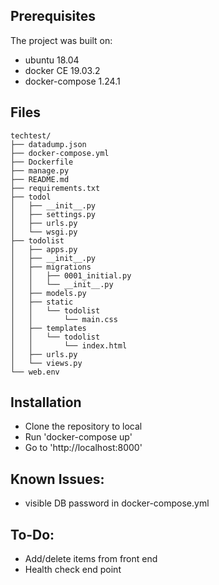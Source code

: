 ## Prerequisites
The project was built on:
- ubuntu 18.04
- docker CE 19.03.2
- docker-compose 1.24.1

## Files
```
techtest/
├── datadump.json
├── docker-compose.yml
├── Dockerfile
├── manage.py
├── README.md
├── requirements.txt
├── todol
│   ├── __init__.py
│   ├── settings.py
│   ├── urls.py
│   └── wsgi.py
├── todolist
│   ├── apps.py
│   ├── __init__.py
│   ├── migrations
│   │   ├── 0001_initial.py
│   │   └── __init__.py
│   ├── models.py
│   ├── static
│   │   └── todolist
│   │       └── main.css
│   ├── templates
│   │   └── todolist
│   │       └── index.html
│   ├── urls.py
│   └── views.py
└── web.env
```

## Installation
- Clone the repository to local
- Run 'docker-compose up'
- Go to 'http://localhost:8000'

## Known Issues:
- visible DB password in docker-compose.yml

## To-Do:
- Add/delete items from front end
- Health check end point
